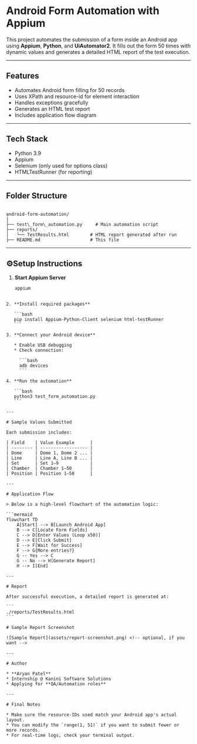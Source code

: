 # Android Form Automation with Appium

This project automates the submission of a form inside an Android app using **Appium**, **Python**, and **UiAutomator2**. It fills out the form 50 times with dynamic values and generates a detailed HTML report of the test execution.

---

## Features

- Automates Android form filling for 50 records
- Uses XPath and resource-id for element interaction
- Handles exceptions gracefully
- Generates an HTML test report
- Includes application flow diagram

---

## Tech Stack

- Python 3.9
- Appium
- Selenium (only used for options class)
- HTMLTestRunner (for reporting)

---

## Folder Structure

```

android-form-automation/
│
├── test\_form\_automation.py     # Main automation script
├── reports/
│   └── TestResults.html        # HTML report generated after run               
├── README.md                   # This file

````

---

## ⚙Setup Instructions

1. **Start Appium Server**
   ```bash
   appium
````

2. **Install required packages**

   ```bash
   pip install Appium-Python-Client selenium html-testRunner
   ```

3. **Connect your Android device**

   * Enable USB debugging
   * Check connection:

     ```bash
     adb devices
     ```

4. **Run the automation**

   ```bash
   python3 test_form_automation.py
   ```

---

# Sample Values Submitted

Each submission includes:

| Field    | Value Example      |
| -------- | ------------------ |
| Dome     | Dome 1, Dome 2 ... |
| Line     | Line A, Line B ... |
| Set      | Set 1–9            |
| Chamber  | Chamber 1–50       |
| Position | Position 1–50      |

---

# Application Flow

> Below is a high-level flowchart of the automation logic:

```mermaid
flowchart TD
    A[Start] --> B[Launch Android App]
    B --> C[Locate Form Fields]
    C --> D[Enter Values (Loop x50)]
    D --> E[Click Submit]
    E --> F[Wait for Success]
    F --> G{More entries?}
    G -- Yes --> C
    G -- No --> H[Generate Report]
    H --> I[End]

---

# Report

After successful execution, a detailed report is generated at:

```
./reports/TestResults.html
```

# Sample Report Screenshot

![Sample Report](assets/report-screenshot.png) <!-- optional, if you want -->

---

# Author

* **Aryan Patel**
* Internship @ Kanini Software Solutions
* Applying for **QA/Automation roles**

---

# Final Notes

* Make sure the resource-IDs used match your Android app's actual layout.
* You can modify the `range(1, 51)` if you want to submit fewer or more records.
* For real-time logs, check your terminal output.
